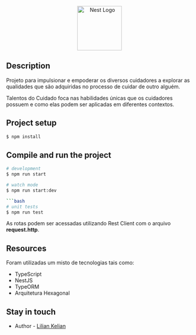 <p align="center">
  <a href="https://github.com/liliankelian/" target="blank"><img src="https://github.com/liliankelian.png" width="120" alt="Nest Logo" /></a>
</p>


## Description

Projeto para impulsionar e empoderar os diversos cuidadores a explorar as qualidades que são adquiridas no processo de cuidar de outro alguém. 

Talentos do Cuidado foca nas habilidades únicas que os cuidadores possuem e como elas podem ser aplicadas em diferentes contextos.

## Project setup

```bash
$ npm install
```

## Compile and run the project

```bash
# development
$ npm run start

# watch mode
$ npm run start:dev

```bash
# unit tests
$ npm run test
```
As rotas podem ser acessadas utilizando Rest Client com o arquivo **request.http**. 

## Resources

Foram utilizadas um misto de tecnologias tais como:

- TypeScript
- NestJS 
- TypeORM
- Arquitetura Hexagonal

## Stay in touch

- Author - [Lilian Kelian](https://www.linkedin.com/in/lilielili/)

